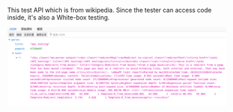 This test API which is from wikipedia. Since the tester can access code inside, it's also a White-box testing.


![](https://github.com/k-eeer/jmetertest/blob/master/illustration/apiWhite.png)
